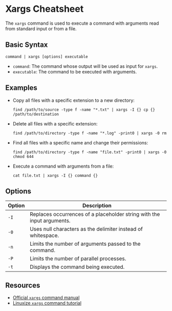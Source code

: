 # Xargs Cheatsheet

The `xargs` command is used to execute a command with arguments read from standard input or from a file.

## Basic Syntax

```
command | xargs [options] executable
```

- `command`: The command whose output will be used as input for `xargs`.
- `executable`: The command to be executed with arguments.

## Examples

- Copy all files with a specific extension to a new directory:

  ```
  find /path/to/source -type f -name "*.txt" | xargs -I {} cp {} /path/to/destination
  ```

- Delete all files with a specific extension:

  ```
  find /path/to/directory -type f -name "*.log" -print0 | xargs -0 rm
  ```

- Find all files with a specific name and change their permissions:

  ```
  find /path/to/directory -type f -name "file.txt" -print0 | xargs -0 chmod 644
  ```

- Execute a command with arguments from a file:

  ```
  cat file.txt | xargs -I {} command {}
  ```

## Options

| Option | Description |
| ------ | ----------- |
| `-I` | Replaces occurrences of a placeholder string with the input arguments. |
| `-0` | Uses null characters as the delimiter instead of whitespace. |
| `-n` | Limits the number of arguments passed to the command. |
| `-P` | Limits the number of parallel processes. |
| `-t` | Displays the command being executed. |

## Resources

- [Official `xargs` command manual](https://man7.org/linux/man-pages/man1/xargs.1.html)
- [Linuxize `xargs` command tutorial](https://linuxize.com/post/xargs-command-in-linux/)